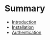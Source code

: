 # Summary

* [Introduction](README.md)
* [Installation](Installation.md)
* [Authentication](Authentication.md)